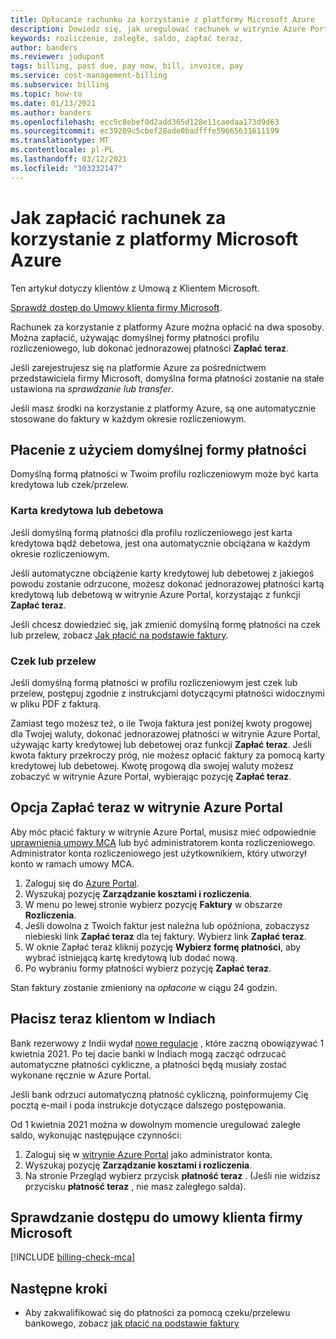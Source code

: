 ```yaml
---
title: Opłacanie rachunku za korzystanie z platformy Microsoft Azure
description: Dowiedz się, jak uregulować rachunek w witrynie Azure Portal. Aby móc uiszczać opłaty w portalu, musisz być właścicielem, współautorem lub menedżerem faktur dla profilu rozliczeniowego.
keywords: rozliczenie, zaległe, saldo, zapłać teraz,
author: banders
ms.reviewer: judupont
tags: billing, past due, pay now, bill, invoice, pay
ms.service: cost-management-billing
ms.subservice: billing
ms.topic: how-to
ms.date: 01/13/2021
ms.author: banders
ms.openlocfilehash: ecc5c8ebef0d2add365d128e11caedaa173d9d63
ms.sourcegitcommit: ec39209c5cbef28ade0badfffe59665631611199
ms.translationtype: MT
ms.contentlocale: pl-PL
ms.lasthandoff: 03/12/2021
ms.locfileid: "103232147"
---
```

# <a name="how-to-pay-your-bill-for-microsoft-azure"></a>Jak zapłacić rachunek za korzystanie z platformy Microsoft Azure

Ten artykuł dotyczy klientów z Umową z Klientem Microsoft.

[Sprawdź dostęp do Umowy klienta firmy Microsoft](#check-access-to-a-microsoft-customer-agreement).

Rachunek za korzystanie z platformy Azure można opłacić na dwa sposoby. Można zapłacić, używając domyślnej formy płatności profilu rozliczeniowego, lub dokonać jednorazowej płatności **Zapłać teraz**.

Jeśli zarejestrujesz się na platformie Azure za pośrednictwem przedstawiciela firmy Microsoft, domyślna forma płatności zostanie na stałe ustawiona na *sprawdzanie lub transfer*.

Jeśli masz środki na korzystanie z platformy Azure, są one automatycznie stosowane do faktury w każdym okresie rozliczeniowym.

## <a name="pay-by-default-payment-method"></a>Płacenie z użyciem domyślnej formy płatności

Domyślną formą płatności w Twoim profilu rozliczeniowym może być karta kredytowa lub czek/przelew.

### <a name="credit-or-debit-card"></a>Karta kredytowa lub debetowa

Jeśli domyślną formą płatności dla profilu rozliczeniowego jest karta kredytowa bądź debetowa, jest ona automatycznie obciążana w każdym okresie rozliczeniowym.

Jeśli automatyczne obciążenie karty kredytowej lub debetowej z jakiegoś powodu zostanie odrzucone, możesz dokonać jednorazowej płatności kartą kredytową lub debetową w witrynie Azure Portal, korzystając z funkcji **Zapłać teraz**.

Jeśli chcesz dowiedzieć się, jak zmienić domyślną formę płatności na czek lub przelew, zobacz [Jak płacić na podstawie faktury](../manage/pay-by-invoice.md).

### <a name="check-or-wire-transfer"></a>Czek lub przelew

Jeśli domyślną formą płatności w profilu rozliczeniowym jest czek lub przelew, postępuj zgodnie z instrukcjami dotyczącymi płatności widocznymi w pliku PDF z fakturą.

Zamiast tego możesz też, o ile Twoja faktura jest poniżej kwoty progowej dla Twojej waluty, dokonać jednorazowej płatności w witrynie Azure Portal, używając karty kredytowej lub debetowej oraz funkcji **Zapłać teraz**. Jeśli kwota faktury przekroczy próg, nie możesz opłacić faktury za pomocą karty kredytowej lub debetowej. Kwotę progową dla swojej waluty możesz zobaczyć w witrynie Azure Portal, wybierając pozycję **Zapłać teraz**.

## <a name="pay-now-in-the-azure-portal"></a>Opcja Zapłać teraz w witrynie Azure Portal

Aby móc płacić faktury w witrynie Azure Portal, musisz mieć odpowiednie [uprawnienia umowy MCA](../manage/understand-mca-roles.md) lub być administratorem konta rozliczeniowego. Administrator konta rozliczeniowego jest użytkownikiem, który utworzył konto w ramach umowy MCA.

1. Zaloguj się do [Azure Portal](https://portal.azure.com).
1. Wyszukaj pozycję **Zarządzanie kosztami i rozliczenia**.
1. W menu po lewej stronie wybierz pozycję **Faktury** w obszarze **Rozliczenia**.
1. Jeśli dowolna z Twoich faktur jest należna lub opóźniona, zobaczysz niebieski link **Zapłać teraz** dla tej faktury. Wybierz link **Zapłać teraz**.
1. W oknie Zapłać teraz kliknij pozycję **Wybierz formę płatności**, aby wybrać istniejącą kartę kredytową lub dodać nową.
1. Po wybraniu formy płatności wybierz pozycję **Zapłać teraz**.

Stan faktury zostanie zmieniony na *opłacone* w ciągu 24 godzin.

## <a name="pay-now-for-customers-in-india"></a>Płacisz teraz klientom w Indiach

Bank rezerwowy z Indii wydał [nowe regulacje](https://www.rbi.org.in/Scripts/NotificationUser.aspx?Id=12002&Mode=0) , które zaczną obowiązywać 1 kwietnia 2021. Po tej dacie banki w Indiach mogą zacząć odrzucać automatyczne płatności cykliczne, a płatności będą musiały zostać wykonane ręcznie w Azure Portal.

Jeśli bank odrzuci automatyczną płatność cykliczną, poinformujemy Cię pocztą e-mail i poda instrukcje dotyczące dalszego postępowania.

Od 1 kwietnia 2021 można w dowolnym momencie uregulować zaległe saldo, wykonując następujące czynności: 

1. Zaloguj się w [witrynie Azure Portal](https://portal.azure.com/) jako administrator konta.
1. Wyszukaj pozycję **Zarządzanie kosztami i rozliczenia**.
1. Na stronie Przegląd wybierz przycisk **płatność teraz** . (Jeśli nie widzisz przycisku **płatność teraz** , nie masz zaległego salda).

## <a name="check-access-to-a-microsoft-customer-agreement"></a>Sprawdzanie dostępu do umowy klienta firmy Microsoft
[!INCLUDE [billing-check-mca](../../../includes/billing-check-mca.md)]

## <a name="next-steps"></a>Następne kroki

- Aby zakwalifikować się do płatności za pomocą czeku/przelewu bankowego, zobacz [jak płacić na podstawie faktury](../manage/pay-by-invoice.md)
